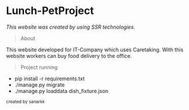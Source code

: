 # Lunch-PetProject
*This website was created by using SSR technologies.*

> About

This website developed for IT-Company which uses Caretaking. With this website workers can buy food delivery to the office.

> Project running

- pip install -r requirements.txt
- ./manage.py migrate
- ./manage.py loaddata dish_fixture.json

<sup>created by sanarkk</sup>
